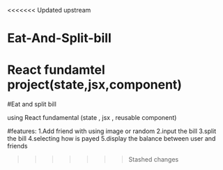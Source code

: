 <<<<<<< Updated upstream
# Eat-And-Split-bill
 React fundamtel project(state,jsx,component)
=======
#Eat and split bill

using React fundamental (state , jsx , reusable component)

#features:
1.Add friend with using image or random
2.input the bill
3.split the bill
4.selecting how is payed
5.display the balance between user and friends
>>>>>>> Stashed changes
